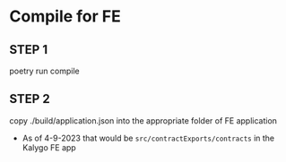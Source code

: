 # Compile for FE

## STEP 1

poetry run compile

## STEP 2

copy ./build/application.json into the appropriate folder of FE application

- As of 4-9-2023 that would be `src/contractExports/contracts` in the Kalygo FE app